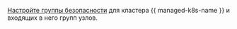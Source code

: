 [Настройте группы безопасности](../../../managed-kubernetes/operations/connect/security-groups.md) для кластера {{ managed-k8s-name }} и входящих в него групп узлов.
